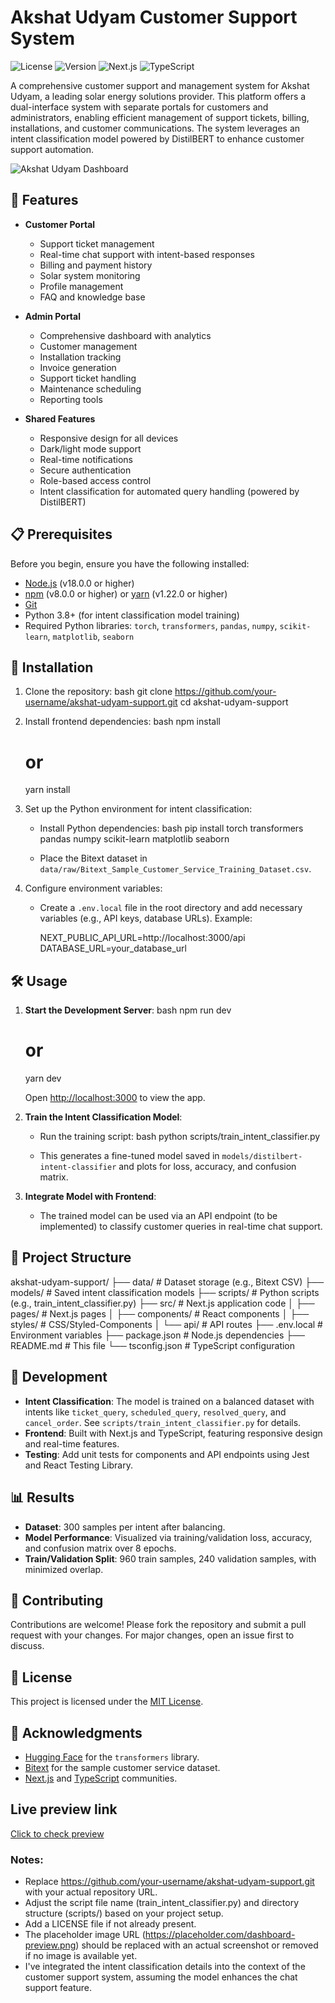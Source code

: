# Akshat Udyam Customer Support System

![License](https://img.shields.io/badge/license-MIT-blue.svg)
![Version](https://img.shields.io/badge/version-1.0.0-green.svg)
![Next.js](https://img.shields.io/badge/Next.js-15.0.0-black)
![TypeScript](https://img.shields.io/badge/TypeScript-5.0.0-blue)

A comprehensive customer support and management system for Akshat Udyam, a leading solar energy solutions provider. This platform offers a dual-interface system with separate portals for customers and administrators, enabling efficient management of support tickets, billing, installations, and customer communications. The system leverages an intent classification model powered by DistilBERT to enhance customer support automation.

![Akshat Udyam Dashboard]([https://placeholder.com/dashboard-preview.png](https://drive.google.com/file/d/1RR06uEDrHgOolkNJj1UUnrW64r6-q5f6/view?usp=sharing))

## 🌟 Features

- **Customer Portal**
  - Support ticket management
  - Real-time chat support with intent-based responses
  - Billing and payment history
  - Solar system monitoring
  - Profile management
  - FAQ and knowledge base

- **Admin Portal**
  - Comprehensive dashboard with analytics
  - Customer management
  - Installation tracking
  - Invoice generation
  - Support ticket handling
  - Maintenance scheduling
  - Reporting tools

- **Shared Features**
  - Responsive design for all devices
  - Dark/light mode support
  - Real-time notifications
  - Secure authentication
  - Role-based access control
  - Intent classification for automated query handling (powered by DistilBERT)

## 📋 Prerequisites

Before you begin, ensure you have the following installed:
- [Node.js](https://nodejs.org/) (v18.0.0 or higher)
- [npm](https://www.npmjs.com/) (v8.0.0 or higher) or [yarn](https://yarnpkg.com/) (v1.22.0 or higher)
- [Git](https://git-scm.com/)
- Python 3.8+ (for intent classification model training)
- Required Python libraries: `torch`, `transformers`, `pandas`, `numpy`, `scikit-learn`, `matplotlib`, `seaborn`

## 🚀 Installation

1. Clone the repository:
   bash
   git clone https://github.com/your-username/akshat-udyam-support.git
   cd akshat-udyam-support
   

2. Install frontend dependencies:
   bash
   npm install
   # or
   yarn install
   

3. Set up the Python environment for intent classification:
   - Install Python dependencies:
     bash
     pip install torch transformers pandas numpy scikit-learn matplotlib seaborn
     
   - Place the Bitext dataset in `data/raw/Bitext_Sample_Customer_Service_Training_Dataset.csv`.

4. Configure environment variables:
   - Create a `.env.local` file in the root directory and add necessary variables (e.g., API keys, database URLs). Example:
     
     NEXT_PUBLIC_API_URL=http://localhost:3000/api
     DATABASE_URL=your_database_url
     

## 🛠 Usage

1. **Start the Development Server**:
   bash
   npm run dev
   # or
   yarn dev
   
   Open [http://localhost:3000](http://localhost:3000) to view the app.

2. **Train the Intent Classification Model**:
   - Run the training script:
     bash
     python scripts/train_intent_classifier.py
     
   - This generates a fine-tuned model saved in `models/distilbert-intent-classifier` and plots for loss, accuracy, and confusion matrix.

3. **Integrate Model with Frontend**:
   - The trained model can be used via an API endpoint (to be implemented) to classify customer queries in real-time chat support.

## 📂 Project Structure


akshat-udyam-support/
├── data/              # Dataset storage (e.g., Bitext CSV)
├── models/            # Saved intent classification models
├── scripts/           # Python scripts (e.g., train_intent_classifier.py)
├── src/               # Next.js application code
│   ├── pages/         # Next.js pages
│   ├── components/    # React components
│   ├── styles/        # CSS/Styled-Components
│   └── api/           # API routes
├── .env.local         # Environment variables
├── package.json       # Node.js dependencies
├── README.md          # This file
└── tsconfig.json      # TypeScript configuration


## 🔧 Development

- **Intent Classification**: The model is trained on a balanced dataset with intents like `ticket_query`, `scheduled_query`, `resolved_query`, and `cancel_order`. See `scripts/train_intent_classifier.py` for details.
- **Frontend**: Built with Next.js and TypeScript, featuring responsive design and real-time features.
- **Testing**: Add unit tests for components and API endpoints using Jest and React Testing Library.

## 📊 Results

- **Dataset**: 300 samples per intent after balancing.
- **Model Performance**: Visualized via training/validation loss, accuracy, and confusion matrix over 8 epochs.
- **Train/Validation Split**: 960 train samples, 240 validation samples, with minimized overlap.

## 🤝 Contributing

Contributions are welcome! Please fork the repository and submit a pull request with your changes. For major changes, open an issue first to discuss.

## 📜 License

This project is licensed under the [MIT License](LICENSE).

## 🙏 Acknowledgments

- [Hugging Face](https://huggingface.co/) for the `transformers` library.
- [Bitext](https://www.bitext.com/) for the sample customer service dataset.
- [Next.js](https://nextjs.org/) and [TypeScript](https://www.typescriptlang.org/) communities.

## Live preview link
[Click to check preview](https://huggingface.co/)

### Notes:
- Replace https://github.com/your-username/akshat-udyam-support.git with your actual repository URL.
- Adjust the script file name (train_intent_classifier.py) and directory structure (scripts/) based on your project setup.
- Add a LICENSE file if not already present.
- The placeholder image URL (https://placeholder.com/dashboard-preview.png) should be replaced with an actual screenshot or removed if no image is available yet.
- I've integrated the intent classification details into the context of the customer support system, assuming the model enhances the chat support feature.
